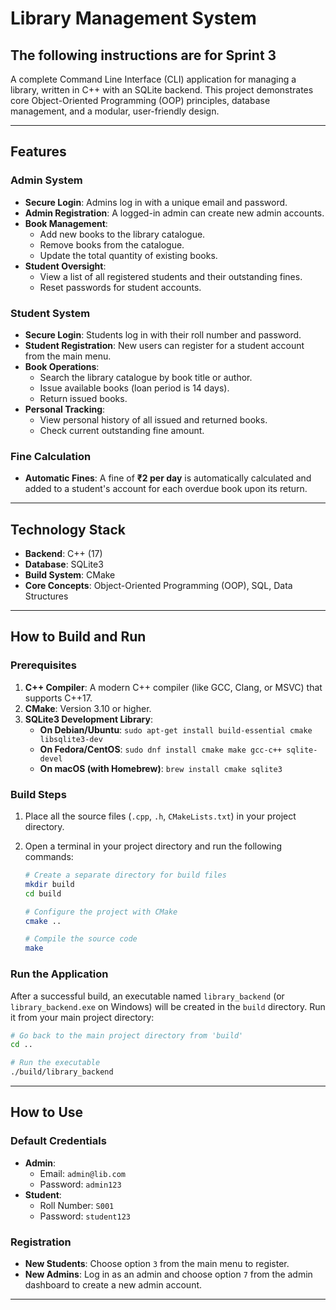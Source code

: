 
# Library Management System
## The following instructions are for Sprint 3
A complete Command Line Interface (CLI) application for managing a library, written in C++ with an SQLite backend. This project demonstrates core Object-Oriented Programming (OOP) principles, database management, and a modular, user-friendly design.

---

##  Features

###  Admin System
- **Secure Login**: Admins log in with a unique email and password.
- **Admin Registration**: A logged-in admin can create new admin accounts.
- **Book Management**:
  - Add new books to the library catalogue.
  - Remove books from the catalogue.
  - Update the total quantity of existing books.
- **Student Oversight**:
  - View a list of all registered students and their outstanding fines.
  - Reset passwords for student accounts.


###  Student System
- **Secure Login**: Students log in with their roll number and password.
- **Student Registration**: New users can register for a student account from the main menu.
- **Book Operations**:
  - Search the library catalogue by book title or author.
  - Issue available books (loan period is 14 days).
  - Return issued books.
- **Personal Tracking**:
  - View personal history of all issued and returned books.
  - Check current outstanding fine amount.

###  Fine Calculation
- **Automatic Fines**: A fine of **₹2 per day** is automatically calculated and added to a student's account for each overdue book upon its return.

---

##  Technology Stack

* **Backend**: C++ (17)
* **Database**: SQLite3
* **Build System**: CMake
* **Core Concepts**: Object-Oriented Programming (OOP), SQL, Data Structures

---

##  How to Build and Run

### Prerequisites
1.  **C++ Compiler**: A modern C++ compiler (like GCC, Clang, or MSVC) that supports C++17.
2.  **CMake**: Version 3.10 or higher.
3.  **SQLite3 Development Library**:
    * **On Debian/Ubuntu**: `sudo apt-get install build-essential cmake libsqlite3-dev`
    * **On Fedora/CentOS**: `sudo dnf install cmake make gcc-c++ sqlite-devel`
    * **On macOS (with Homebrew)**: `brew install cmake sqlite3`

### Build Steps
1.  Place all the source files (`.cpp`, `.h`, `CMakeLists.txt`) in your project directory.

2.  Open a terminal in your project directory and run the following commands:
    ```bash
    # Create a separate directory for build files
    mkdir build
    cd build

    # Configure the project with CMake
    cmake ..

    # Compile the source code
    make
    ```

### Run the Application
After a successful build, an executable named `library_backend` (or `library_backend.exe` on Windows) will be created in the `build` directory. Run it from your main project directory:

```bash
# Go back to the main project directory from 'build'
cd ..

# Run the executable
./build/library_backend
```

---

## How to Use

### Default Credentials
* **Admin**:
    * Email: `admin@lib.com`
    * Password: `admin123`
* **Student**:
    * Roll Number: `S001`
    * Password: `student123`

### Registration
* **New Students**: Choose option `3` from the main menu to register.
* **New Admins**: Log in as an admin and choose option `7` from the admin dashboard to create a new admin account.

---

